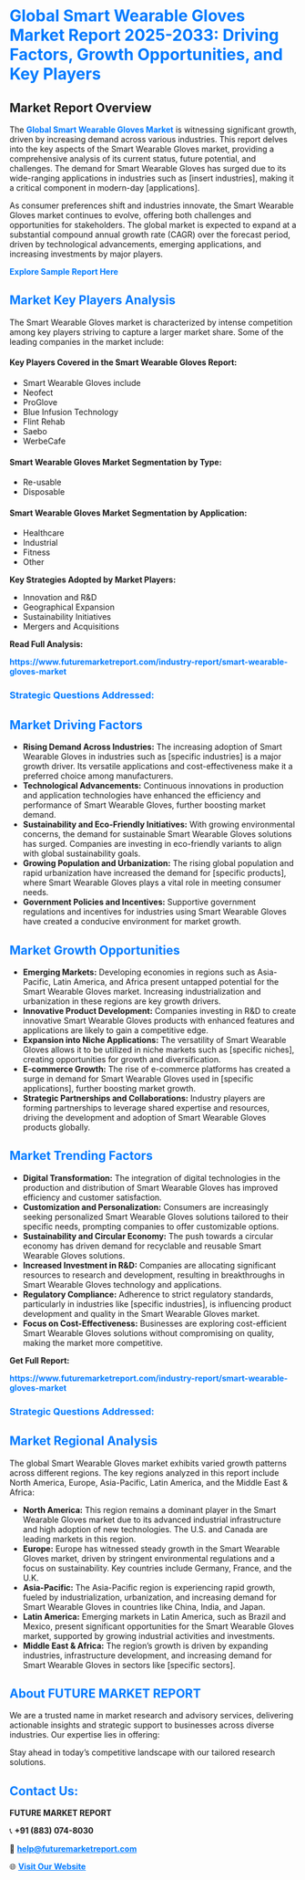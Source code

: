 <h1 style="color: #007BFF;">Global Smart Wearable Gloves Market Report 2025-2033: Driving Factors, Growth Opportunities, and Key Players</h1>

<section id="overview">
<h2>Market Report Overview</h2>
<p>The <a href="https://www.futuremarketreport.com/industry-report/smart-wearable-gloves-market" style="color: #007BFF; text-decoration: none;"><strong>Global Smart Wearable Gloves Market</strong></a> is witnessing significant growth, driven by increasing demand across various industries. This report delves into the key aspects of the Smart Wearable Gloves market, providing a comprehensive analysis of its current status, future potential, and challenges. The demand for Smart Wearable Gloves has surged due to its wide-ranging applications in industries such as [insert industries], making it a critical component in modern-day [applications].</p>
<p>As consumer preferences shift and industries innovate, the Smart Wearable Gloves market continues to evolve, offering both challenges and opportunities for stakeholders. The global market is expected to expand at a substantial compound annual growth rate (CAGR) over the forecast period, driven by technological advancements, emerging applications, and increasing investments by major players.</p>
</section>

<section id="overview">
<p><a href="https://www.futuremarketreport.com/request-sample/reportId=97671" style="color: #007BFF; text-decoration: none;"><strong>Explore Sample Report Here</strong></a></p>
</section>

<section id="key-players">
<h2 style="color: #007BFF;">Market Key Players Analysis</h2>
<p>The Smart Wearable Gloves market is characterized by intense competition among key players striving to capture a larger market share. Some of the leading companies in the market include:</p>
<h4>Key Players Covered in the Smart Wearable Gloves Report:</h4>
<ul><li>Smart Wearable Gloves include</li><li>Neofect</li><li>ProGlove</li><li>Blue Infusion Technology</li><li>Flint Rehab</li><li>Saebo</li><li>WerbeCafe</li></ul>
<h4>Smart Wearable Gloves Market Segmentation by Type:</h4>
<ul><li>Re-usable</li><li>Disposable</li></ul>

<h4>Smart Wearable Gloves Market Segmentation by Application:</h4>
<ul><li>Healthcare</li><li>Industrial</li><li>Fitness</li><li>Other</li></ul>
<p><strong>Key Strategies Adopted by Market Players:</strong></p>
<ul>
<li>Innovation and R&D</li>
<li>Geographical Expansion</li>
<li>Sustainability Initiatives</li>
<li>Mergers and Acquisitions</li>
</ul>
</section>

<section>
<p><strong>Read Full Analysis: </strong></p><a href="https://www.futuremarketreport.com/industry-report/smart-wearable-gloves-market" style="color: #007BFF; text-decoration: none;"><strong>https://www.futuremarketreport.com/industry-report/smart-wearable-gloves-market</strong></a>
<h3 style="color: #007BFF;">Strategic Questions Addressed:</h3>
</section>

<section id="driving-factors">
<h2 style="color: #007BFF;">Market Driving Factors</h2>
<ul>
<li><strong>Rising Demand Across Industries:</strong> The increasing adoption of Smart Wearable Gloves in industries such as [specific industries] is a major growth driver. Its versatile applications and cost-effectiveness make it a preferred choice among manufacturers.</li>
<li><strong>Technological Advancements:</strong> Continuous innovations in production and application technologies have enhanced the efficiency and performance of Smart Wearable Gloves, further boosting market demand.</li>
<li><strong>Sustainability and Eco-Friendly Initiatives:</strong> With growing environmental concerns, the demand for sustainable Smart Wearable Gloves solutions has surged. Companies are investing in eco-friendly variants to align with global sustainability goals.</li>
<li><strong>Growing Population and Urbanization:</strong> The rising global population and rapid urbanization have increased the demand for [specific products], where Smart Wearable Gloves plays a vital role in meeting consumer needs.</li>
<li><strong>Government Policies and Incentives:</strong> Supportive government regulations and incentives for industries using Smart Wearable Gloves have created a conducive environment for market growth.</li>
</ul>
</section>

<section id="growth-opportunities">
<h2 style="color: #007BFF;">Market Growth Opportunities</h2>
<ul>
<li><strong>Emerging Markets:</strong> Developing economies in regions such as Asia-Pacific, Latin America, and Africa present untapped potential for the Smart Wearable Gloves market. Increasing industrialization and urbanization in these regions are key growth drivers.</li>
<li><strong>Innovative Product Development:</strong> Companies investing in R&D to create innovative Smart Wearable Gloves products with enhanced features and applications are likely to gain a competitive edge.</li>
<li><strong>Expansion into Niche Applications:</strong> The versatility of Smart Wearable Gloves allows it to be utilized in niche markets such as [specific niches], creating opportunities for growth and diversification.</li>
<li><strong>E-commerce Growth:</strong> The rise of e-commerce platforms has created a surge in demand for Smart Wearable Gloves used in [specific applications], further boosting market growth.</li>
<li><strong>Strategic Partnerships and Collaborations:</strong> Industry players are forming partnerships to leverage shared expertise and resources, driving the development and adoption of Smart Wearable Gloves products globally.</li>
</ul>
</section>

<section id="trending-factors">
<h2 style="color: #007BFF;">Market Trending Factors</h2>
<ul>
<li><strong>Digital Transformation:</strong> The integration of digital technologies in the production and distribution of Smart Wearable Gloves has improved efficiency and customer satisfaction.</li>
<li><strong>Customization and Personalization:</strong> Consumers are increasingly seeking personalized Smart Wearable Gloves solutions tailored to their specific needs, prompting companies to offer customizable options.</li>
<li><strong>Sustainability and Circular Economy:</strong> The push towards a circular economy has driven demand for recyclable and reusable Smart Wearable Gloves solutions.</li>
<li><strong>Increased Investment in R&D:</strong> Companies are allocating significant resources to research and development, resulting in breakthroughs in Smart Wearable Gloves technology and applications.</li>
<li><strong>Regulatory Compliance:</strong> Adherence to strict regulatory standards, particularly in industries like [specific industries], is influencing product development and quality in the Smart Wearable Gloves market.</li>
<li><strong>Focus on Cost-Effectiveness:</strong> Businesses are exploring cost-efficient Smart Wearable Gloves solutions without compromising on quality, making the market more competitive.</li>
</ul>
</section>

<section>
<p><strong>Get Full Report: </strong></p><a href="https://www.futuremarketreport.com/industry-report/smart-wearable-gloves-market" style="color: #007BFF; text-decoration: none;"><strong>https://www.futuremarketreport.com/industry-report/smart-wearable-gloves-market</strong></a>
<h3 style="color: #007BFF;">Strategic Questions Addressed:</h3>
</section>


<section id="regional-analysis">
<h2 style="color: #007BFF;">Market Regional Analysis</h2>
<p>The global Smart Wearable Gloves market exhibits varied growth patterns across different regions. The key regions analyzed in this report include North America, Europe, Asia-Pacific, Latin America, and the Middle East & Africa:</p>
<ul>
<li><strong>North America:</strong> This region remains a dominant player in the Smart Wearable Gloves market due to its advanced industrial infrastructure and high adoption of new technologies. The U.S. and Canada are leading markets in this region.</li>
<li><strong>Europe:</strong> Europe has witnessed steady growth in the Smart Wearable Gloves market, driven by stringent environmental regulations and a focus on sustainability. Key countries include Germany, France, and the U.K.</li>
<li><strong>Asia-Pacific:</strong> The Asia-Pacific region is experiencing rapid growth, fueled by industrialization, urbanization, and increasing demand for Smart Wearable Gloves in countries like China, India, and Japan.</li>
<li><strong>Latin America:</strong> Emerging markets in Latin America, such as Brazil and Mexico, present significant opportunities for the Smart Wearable Gloves market, supported by growing industrial activities and investments.</li>
<li><strong>Middle East & Africa:</strong> The region’s growth is driven by expanding industries, infrastructure development, and increasing demand for Smart Wearable Gloves in sectors like [specific sectors].</li>
</ul>
</section>

<footer>
<h2 style="color: #007BFF;">About FUTURE MARKET REPORT</h2>
<p>We are a trusted name in market research and advisory services, delivering actionable insights and strategic support to businesses across diverse industries. Our expertise lies in offering:</p>

<p>Stay ahead in today’s competitive landscape with our tailored research solutions.</p>

<h2 style="color: #007BFF;">Contact Us:</h2>
<p><strong>FUTURE MARKET REPORT</strong></p>
<p>📞 <strong>+91 (883) 074-8030</strong></p>
<p>📧 <strong><a href="mailto:help@futuremarketreport.com" style="color: #007BFF;">help@futuremarketreport.com</a></strong></p>
<p>🌐 <strong><a href="https://www.futuremarketreport.com/" style="color: #007BFF;">Visit Our Website</a></strong></p>
</footer>
